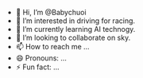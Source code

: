 - 👋 Hi, I’m @Babychuoi
- 👀 I’m interested in driving for racing. 
- 🌱 I’m currently learning AI technogy.
- 💞️ I’m looking to collaborate on sky.
- 📫 How to reach me ...
- 😄 Pronouns: ...
- ⚡ Fun fact: ...

<!---
Babychuoi/Babychuoi is a ✨ special ✨ repository because its `README.md` (this file) appears on your GitHub profile.
You can click the Preview link to take a look at your changes.
--->

